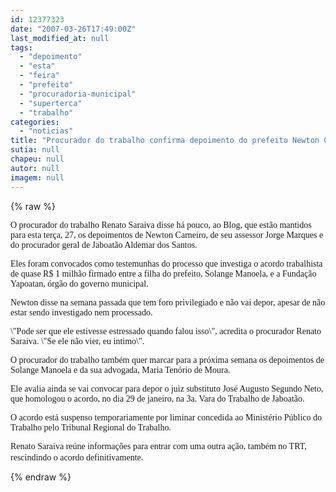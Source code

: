 ```yaml
---
id: 12377323
date: "2007-03-26T17:49:00Z"
last_modified_at: null
tags:
  - "depoimento"
  - "esta"
  - "feira"
  - "prefeito"
  - "procuradoria-municipal"
  - "superterca"
  - "trabalho"
categories:
  - "noticias"
title: "Procurador do trabalho confirma depoimento do prefeito Newton Carneiro para esta ter\u00e7a-feira"
sutia: null
chapeu: null
autor: null
imagem: null
---
```

{% raw %}
<p><P><FONT face=Verdana>O procurador do trabalho Renato Saraiva disse há pouco, ao Blog, que estão mantidos para esta terça, 27, os depoimentos de Newton Carneiro, de seu assessor Jorge Marques e do procurador geral de Jaboatão Aldemar dos Santos.</FONT></P></p>
<p><P><FONT face=Verdana>Eles foram convocados como testemunhas do processo que investiga o acordo trabalhista de quase R$ 1 milhão firmado entre a filha do prefeito, Solange Manoela, e a Fundação Yapoatan, órgão do governo municipal.</FONT></P></p>
<p><P><FONT face=Verdana>Newton disse na semana passada que tem foro privilegiado e não vai depor, apesar de não estar sendo investigado nem processado.</FONT></P></p>
<p><P><FONT face=Verdana>\"Pode ser que ele estivesse estressado quando falou isso\",&nbsp;acredita o procurador Renato Saraiva. \"Se ele não vier, eu intimo\".</FONT></P></p>
<p><P><FONT face=Verdana>O procurador do trabalho também quer marcar para a próxima semana os depoimentos de Solange Manoela e da sua advogada, Maria Tenório de Moura.</FONT></P></p>
<p><P><FONT face=Verdana>Ele avalia ainda se vai convocar para depor o juiz substituto José Augusto Segundo Neto, que homologou&nbsp;o acordo, no dia 29 de janeiro, na 3a. Vara do Trabalho de Jaboatão.</FONT></P></p>
<p><P><FONT face=Verdana>O acordo está suspenso temporariamente por liminar concedida ao Ministério Público do Trabalho pelo Tribunal Regional do Trabalho.</FONT></P></p>
<p><P><FONT face=Verdana>Renato Saraiva reúne informações para entrar com uma outra ação, também no TRT, rescindindo o acordo definitivamente</FONT>.</P> </p>
{% endraw %}